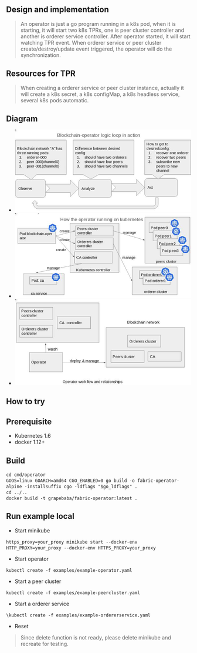 ## Design and implementation
> An operator is just a go program running in a k8s pod, when it is starting, it will start two k8s TPRs, one is peer cluster controller and another is orderer service controller.
After operator started, it will start watching TPR event.
When orderer service or peer cluster create/destroy/update event triggered, the operator will do the synchronization.

## Resources for TPR
> When creating a orderer service or peer cluster instance, actually it will create a k8s secret, a k8s configMap, a k8s headless service, several k8s pods automatic.

## Diagram
- ![operator](operator.jpg)
- ![operator1](operator1.jpg)
- ![operator2](operator2.jpg)
## How to try

## Prerequisite
- Kubernetes 1.6
- docker 1.12+

## Build
```
cd cmd/operator
GOOS=linux GOARCH=amd64 CGO_ENABLED=0 go build -o fabric-operator-alpine -installsuffix cgo -ldflags "$go_ldflags" .
cd ../..
docker build -t grapebaba/fabric-operator:latest .
```

## Run example local
- Start minikube
```
https_proxy=your_proxy minikube start --docker-env HTTP_PROXY=your_proxy --docker-env HTTPS_PROXY=your_proxy
```
- Start operator
```
kubectl create -f examples/example-operator.yaml
```
- Start a peer cluster
```
kubectl create -f examples/example-peercluster.yaml
```
- Start a orderer service
```
\kubectl create -f examples/example-ordererservice.yaml
```
- Reset
> Since delete function is not ready, please delete minikube and recreate for testing.